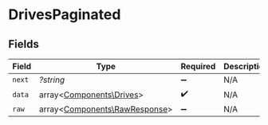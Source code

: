 # DrivesPaginated


## Fields

| Field                                                                   | Type                                                                    | Required                                                                | Description                                                             |
| ----------------------------------------------------------------------- | ----------------------------------------------------------------------- | ----------------------------------------------------------------------- | ----------------------------------------------------------------------- |
| `next`                                                                  | *?string*                                                               | :heavy_minus_sign:                                                      | N/A                                                                     |
| `data`                                                                  | array<[Components\Drives](../../Models/Components/Drives.md)>           | :heavy_check_mark:                                                      | N/A                                                                     |
| `raw`                                                                   | array<[Components\RawResponse](../../Models/Components/RawResponse.md)> | :heavy_minus_sign:                                                      | N/A                                                                     |